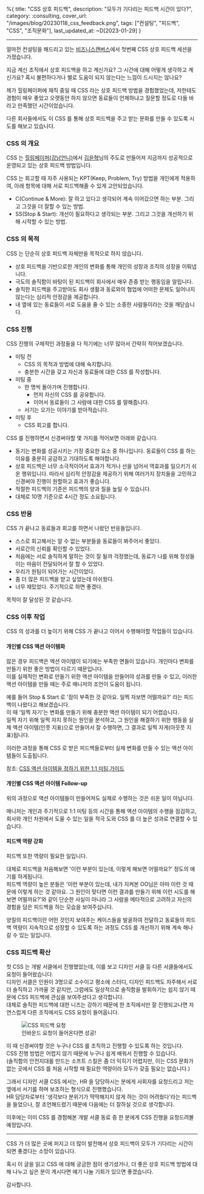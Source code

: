 %{
title: "CSS 상호 피드백",
description: "모두가 기다리는 피드백 시간이 있다?",
category: :consulting,
cover_url: "/images/blog/20230118_css_feedback.png",
tags: ["컨설팅", "피드백", "CSS", "조직문화"],
last_updated_at: ~D[2023-01-29]
}

---

얼마전 컨설팅을 해드리고 있는 [비즈니스캔버스](https://company.typed.do/en)에서 첫번째 CSS 상호 피드백 세션을 가졌습니다.

지금 계신 조직에서 상호 피드백을 하고 계신가요? 그 시간에 대해 어떻게 생각하고 계신가요? 혹시 불편하다거나 별로 도움이 되지 않는다는 느낌이 드시지는 않나요?

제가 힐링페이퍼에 재직 중일 때 CSS 라는 상호 피드백 방법을 경험했었는데, 저한테도 경험이 매우 좋았고 오랫동안 하지 않으면 동료들이 언제하냐고 질문할 정도로 다들 바라고 만족했던 시간이었습니다.

다른 회사들에서도 이 CSS 를 통해 상호 피드백을 주고 받는 문화를 만들 수 있도록 시도를 해보고 있습니다.

### CSS 의 개요

CSS 는 [힐링페이퍼(강남언니)](https://team.gangnamunni.com/)에서 [김윤혁](https://www.facebook.com/kimyoon21)님의 주도로 만들어져 지금까지 성공적으로 운영되고 있는 상호 피드백 방법입니다.

CSS 는 회고할 때 자주 사용되는 KPT(Keep, Problem, Try) 방법을 개인에게 적용하여, 아래 항목에 대해 서로 피드백해줄 수 있게 고안되었습니다.

- C(Continue & More): 잘 하고 있다고 생각되어 계속 이어갔으면 하는 부분. 그리고 그것을 더 잘할 수 있는 방법.
- SS(Stop & Start): 개선이 필요하다고 생각되는 부분. 그리고 그것을 개선하기 위해 시작할 수 있는 방법.

### CSS 의 목적

CSS 는 단순히 상호 피드백 자체만을 목적으로 하지 않습니다.

- 상호 피드백을 기반으로한 개인의 변화를 통해 개인의 성장과 조직의 성장을 이뤄냅니다.
- 극도의 솔직함이 바탕이 된 피드백이 회사에서 매우 존중 받는 행동임을 알립니다.
- 솔직한 피드백을 주고받아도 회사 생활과 동료와의 협업에 어떠한 문제도 일어나지 않는다는 심리적 안정감을 제공합니다.
- 내 옆에 있는 동료들이 서로 도움을 줄 수 있는 소중한 사람들이라는 것을 깨닫습니다.

### CSS 진행

CSS 진행의 구체적인 과정들을 다 적기에는 너무 많아서 간략히 적어보겠습니다.

- 미팅 전
  - CSS 의 목적과 방법에 대해 숙지합니다.
  - 충분한 시간을 갖고 자신과 동료들에 대한 CSS 를 작성합니다.
- 미팅 중
  - 한 명씩 돌아가며 진행합니다.
    - 먼저 자신의 CSS 를 공유합니다.
    - 이어서 동료들이 그 사람에 대한 CSS 를 말해줍니다.
  - 서기는 오가는 이야기를 받아적습니다.
- 미팅 후
  - CSS 회고를 합니다.

CSS 를 진행하면서 신경써야할 몇 가지를 적어보면 아래와 같습니다.

- 동기는 변화를 성공시키는 가장 중요한 요소 중 하나입니다. 동료들이 CSS 를 하는 이유를 충분히 공감하고 기대하도록 해야합니다.
- 상호 피드백은 너무 소극적이어서 효과가 적거나 선을 넘어서 역효과를 일으키기 쉬운 행위입니다. 따라서 심리적 안정감을 제공하기 위해 여러가지 장치들을 고민하고 신경써야 진행이 원할하고 효과가 좋습니다.
- 적절한 피드백의 기준은 피드백의 양과 질을 높일 수 있습니다.
- 대체로 10명 기준으로 4시간 정도 소요됩니다.

### CSS 반응

CSS 가 끝나고 동료들과 회고를 하면서 나왔던 반응들입니다.

- 스스로 회고해서는 알 수 없는 부분들을 동료들이 봐주어서 좋았다.
- 서로간의 신뢰를 확인할 수 있었다.
- 처음에는 서로 솔직하게 말하는 것이 잘 될까 걱정했는데, 동료가 나를 위해 정성들이는 마음이 전달되어서 잘 할 수 있었다.
- 우리가 원팀이 되어가는 시간이었다.
- 좀 더 많은 피드백을 받고 싶었는데 아쉬웠다.
- 너무 재밌었다. 주기적으로 하면 좋겠다.

목적이 잘 달성된 것 같습니다.

### CSS 이후 작업

CSS 의 성과를 더 높이기 위해 CSS 가 끝나고 이어서 수행해야할 작업들이 있습니다.

#### 개인별 CSS 액션 아이템화

많은 경우 피드백은 액션 아이템이 되기에는 부족한 면들이 있습니다. 개인마다 변화를 만들기 위한 좋은 방법이 다르기 때문입니다.\
이를 실제적인 변화로 만들기 위한 액션 아이템을 만들어야 성과를 만들 수 있고, 이러한 액션 아이템을 만들 때는 주로 매니저의 조언이 도움이 됩니다.

예를 들어 Stop & Start 로 '잠이 부족한 것 같아요. 일찍 자보면 어떨까요?' 라는 피드백이 나왔다고 해보겠습니다.\
이 때 '일찍 자기'는 변화를 만들기 위해 충분한 액션 아이템이 되기 어렵습니다.\
일찍 자기 위해 일찍 자지 못하는 원인을 분석하고, 그 원인을 해결하기 위한 행동을 실제 액션 아이템(인풋 지표)으로 만들어서 잘 수행하면, 그 결과로 일찍 자게(아웃풋 지표)됩니다.

이러한 과정을 통해 CSS 로 받은 피드백들로부터 실제 변화를 만들 수 있는 액션 아이템들이 도출됩니다.

참조: [CSS 액션 아이템을 정하기 위한 1:1 미팅 가이드](./css_action_item_meeting_guide)

#### 개인별 CSS 액션 아이템 Follow-up

위의 과정으로 액션 아이템들이 만들어져도 실제로 수행하는 것은 쉬운 일이 아닙니다.

매니저는 개인과 주기적으로 1:1 미팅 등의 시간을 통해 액션 아이템의 수행을 점검하고, 회사와 개인 차원에서 도울 수 있는 일을 적극 도와 CSS 를 더 높은 성과로 연결할 수 있습니다.

#### 피드백 역량 강화

피드백 또한 역량이 필요한 일입니다.

대체로 피드백을 처음해보면 '이런 부분이 있는데, 이렇게 해보면 어떨까요?' 정도의 얘기를 하게됩니다.\
피드백 역량이 높은 분들은 '이런 부분이 있는데, 내가 지켜본 OO님은 아마 이런 것 때문에 이렇게 하는 것 같아요. 그 원인이 맞다면 이런 결과를 만들기 위해 이런 시도를 해보면 어떨까요?'와 같이 단순한 사실이 아니라 그 사람을 메타적으로 고려하고 자신의 경험을 담은 피드백을 하는 모습을 보여주십니다.

양질의 피드백이란 어떤 것인지 보여주는 케이스들을 발굴하여 전달하고 동료들의 피드백 역량이 지속적으로 성장할 수 있도록 하는 과정도 CSS 를 개선하기 위해 계속 해나갈 수 있는 일입니다.

### CSS 피드백 확산

첫 CSS 는 개발 서클에서 진행했었는데, 이를 보고 디자인 서클 등 다른 서클들에서도 요청이 들어왔습니다.\
디자인 서클은 인원이 3명으로 소수이고 평소에 스터디, 디자인 피드백도 자주해서 서로 더 솔직하고 가까울 것 같지만, 그럼에도 일상적으로 솔직함을 발휘하기는 쉽지 않기 때문에 CSS 피드백에 관심을 보여주셨다고 생각합니다.\
대체로 솔직한 피드백에 대한 니즈는 강하기 때문에 한 조직에서만 잘 진행되고나면 자연스럽게 다른 조직에서도 CSS 요청이 들어옵니다.

<figure>
  <img src="/images/blog/20230118_css_feedback_request.jpg" alt="CSS 피드백 요청">
  <figcaption>인바운드 요청이 들어온다면 성공!</figcaption>
</figure>

이 때 신경써야할 것은 누구나 CSS 를 조직하고 진행할 수 있도록 하는 것입니다.\
CSS 진행 방법은 어렵지 않기 때문에 누구나 쉽게 배워서 진행할 수 있습니다.\
(솔직함의 안전지대를 만드는 소프트 스킬은 좀 더 익히기 어렵지만, 이는 CSS 문화가 없는 곳에서 CSS 를 처음 시작할 때 필요한 역량이라 모두가 갖출 필요는 없습니다.)

그래서 디자인 서클 CSS 에서는, HR 을 담당하시는 분에게 사회자를 요청드리고 저는 옆에서 서기를 하며 보조하는 형식으로 진행했습니다.\
HR 담당자로부터 '생각보다 분위기가 딱딱해지지 않게 하는 것이 어려웠다'라는 피드백을 들었으나, 잘 조언해드렸기 때문에 다음에는 더 잘하실 것으로 생각합니다.

이후에는 이미 CSS 를 경험해본 개발 서클 동료 중 한 분에게 CSS 진행을 요청드려볼 예정입니다.

---

CSS 가 더 많은 곳에 퍼지고 더 많이 발전해서 상호 피드백이 모두가 기다리는 시간이 되면 좋겠다는 소망이 있습니다.

혹시 이 글을 읽고 CSS 에 대해 궁금한 점이 생기셨거나, 더 좋은 상호 피드백 방법에 대해 나누고 싶은 분이 계시다면 얘기 나눌 기회가 있으면 좋겠습니다.

감사합니다.
